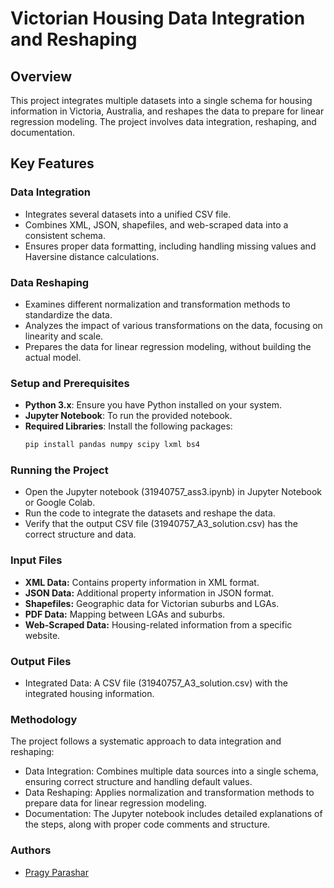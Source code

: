 # Victorian Housing Data Integration and Reshaping

## Overview
This project integrates multiple datasets into a single schema for housing information in Victoria, Australia, and reshapes the data to prepare for linear regression modeling. The project involves data integration, reshaping, and documentation.

## Key Features

### Data Integration
- Integrates several datasets into a unified CSV file.
- Combines XML, JSON, shapefiles, and web-scraped data into a consistent schema.
- Ensures proper data formatting, including handling missing values and Haversine distance calculations.

### Data Reshaping
- Examines different normalization and transformation methods to standardize the data.
- Analyzes the impact of various transformations on the data, focusing on linearity and scale.
- Prepares the data for linear regression modeling, without building the actual model.

### Setup and Prerequisites
- **Python 3.x**: Ensure you have Python installed on your system.
- **Jupyter Notebook**: To run the provided notebook.
- **Required Libraries**: Install the following packages:
  ```sh
  pip install pandas numpy scipy lxml bs4
  ```
### Running the Project
- Open the Jupyter notebook (31940757_ass3.ipynb) in Jupyter Notebook or Google Colab.
- Run the code to integrate the datasets and reshape the data.
- Verify that the output CSV file (31940757_A3_solution.csv) has the correct structure and data.  

### Input Files
- **XML Data:** Contains property information in XML format.
- **JSON Data:** Additional property information in JSON format.
- **Shapefiles:** Geographic data for Victorian suburbs and LGAs.
- **PDF Data:** Mapping between LGAs and suburbs.
- **Web-Scraped Data:** Housing-related information from a specific website.

### Output Files
- Integrated Data: A CSV file (31940757_A3_solution.csv) with the integrated housing information.

### Methodology
The project follows a systematic approach to data integration and reshaping:
- Data Integration: Combines multiple data sources into a single schema, ensuring correct structure and handling default values.
- Data Reshaping: Applies normalization and transformation methods to prepare data for linear regression modeling.
- Documentation: The Jupyter notebook includes detailed explanations of the steps, along with proper code comments and structure.

### Authors
- [Pragy Parashar](https://github.com/pragy29)

